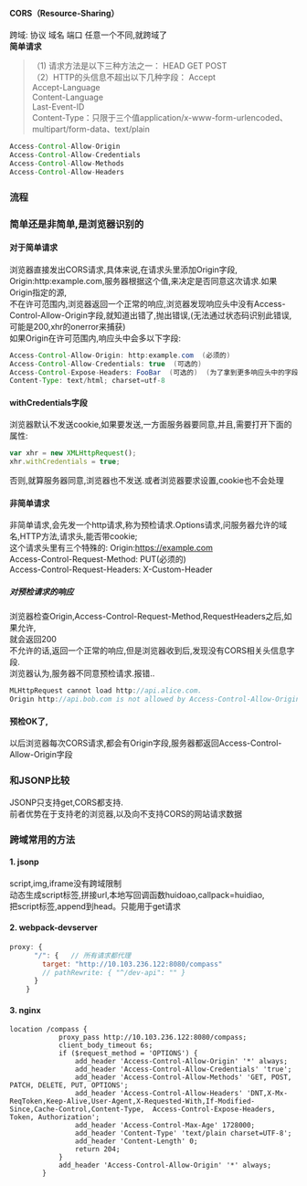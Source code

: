 #### CORS（Resource-Sharing）
跨域: 协议 域名 端口 任意一个不同,就跨域了  
**简单请求**  

>（1) 请求方法是以下三种方法之一：
HEAD  GET  POST  
（2）HTTP的头信息不超出以下几种字段：
Accept  
Accept-Language  
Content-Language  
Last-Event-ID   
Content-Type：只限于三个值application/x-www-form-urlencoded、  multipart/form-data、text/plain  

```java
Access-Control-Allow-Origin   
Access-Control-Allow-Credentials  
Access-Control-Allow-Methods  
Access-Control-Allow-Headers  
```
### 流程
### 简单还是非简单,是浏览器识别的
#### 对于简单请求
浏览器直接发出CORS请求,具体来说,在请求头里添加Origin字段,  
Origin:http:example.com,服务器根据这个值,来决定是否同意这次请求.如果Origin指定的源,  
不在许可范围内,浏览器返回一个正常的响应,浏览器发现响应头中没有Access-Control-Allow-Origin字段,就知道出错了,抛出错误,(无法通过状态码识别此错误,可能是200,xhr的onerror来捕获)  
如果Origin在许可范围内,响应头中会多以下字段:  
```Java
Access-Control-Allow-Origin: http:example.com  (必须的)  
Access-Control-Allow-Credentials: true  (可选的)  
Access-Control-Expose-Headers: FooBar  (可选的)  (为了拿到更多响应头中的字段)
Content-Type: text/html; charset=utf-8  
```
#### withCredentials字段
浏览器默认不发送cookie,如果要发送,一方面服务器要同意,并且,需要打开下面的属性:    
```js
var xhr = new XMLHttpRequest();
xhr.withCredentials = true;
```
否则,就算服务器同意,浏览器也不发送.或者浏览器要求设置,cookie也不会处理

#### 非简单请求  
非简单请求,会先发一个http请求,称为预检请求.Options请求,问服务器允许的域名,HTTP方法,请求头,能否带cookie;  
这个请求头里有三个特殊的:
Origin:https://example.com  
Access-Control-Request-Method: PUT(必须的)  
Access-Control-Request-Headers: X-Custom-Header  
##### 对预检请求的响应
浏览器检查Origin,Access-Control-Request-Method,RequestHeaders之后,如果允许,  
就会返回200  
不允许的话,返回一个正常的响应,但是浏览器收到后,发现没有CORS相关头信息字段.  
浏览器认为,服务器不同意预检请求.报错..  
```js
MLHttpRequest cannot load http://api.alice.com.
Origin http://api.bob.com is not allowed by Access-Control-Allow-Origin.
```
#### 预检OK了,
以后浏览器每次CORS请求,都会有Origin字段,服务器都返回Access-Control-Allow-Origin字段

### 和JSONP比较
JSONP只支持get,CORS都支持.  
前者优势在于支持老的浏览器,以及向不支持CORS的网站请求数据








### 跨域常用的方法
#### 1. jsonp
script,img,iframe没有跨域限制  
动态生成script标签,拼接url,本地写回调函数huidoao,callpack=huidiao,  
把script标签,append到head。只能用于get请求

#### 2. webpack-devserver
```js
proxy: {
      "/": {   // 所有请求都代理
        target: "http://10.103.236.122:8080/compass"
        // pathRewrite: { "^/dev-api": "" }
      }
    }
```
#### 3. nginx

```nginx
location /compass {
            proxy_pass http://10.103.236.122:8080/compass;
            client_body_timeout 6s;
        	if ($request_method = 'OPTIONS') {
            	add_header 'Access-Control-Allow-Origin' '*' always;
            	add_header 'Access-Control-Allow-Credentials' 'true';
            	add_header 'Access-Control-Allow-Methods' 'GET, POST, PATCH, DELETE, PUT, OPTIONS';
             	add_header 'Access-Control-Allow-Headers' 'DNT,X-Mx-ReqToken,Keep-Alive,User-Agent,X-Requested-With,If-Modified-Since,Cache-Control,Content-Type,  Access-Control-Expose-Headers, Token, Authorization';
            	add_header 'Access-Control-Max-Age' 1728000;
            	add_header 'Content-Type' 'text/plain charset=UTF-8';
            	add_header 'Content-Length' 0;
            	return 204;
        	}
        	add_header 'Access-Control-Allow-Origin' '*' always;
        }
```
